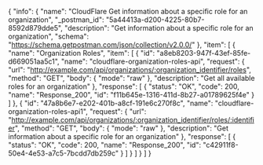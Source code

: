 {
  "info": {
    "name": "CloudFlare Get information about a specific role for an organization",
    "_postman_id": "5a44413a-d200-4225-80b7-8592d879dde5",
    "description": "Get information about a specific role for an organization",
    "schema": "https://schema.getpostman.com/json/collection/v2.0.0/"
  },
  "item": [
    {
      "name": "Organization Roles",
      "item": [
        {
          "id": "a8eb8203-947f-43ef-85fe-d669051aa5c1",
          "name": "cloudflare-organization-roles-api",
          "request": {
            "url": "http://example.com/api/organizations/:organization_identifier/roles",
            "method": "GET",
            "body": {
              "mode": "raw"
            },
            "description": "Get all available roles for an organization"
          },
          "response": [
            {
              "status": "OK",
              "code": 200,
              "name": "Response_200",
              "id": "f11b645e-1316-411d-8b27-a01789625f4e"
            }
          ]
        },
        {
          "id": "47a8b6e7-e202-401b-a8cf-191e6c270f8c",
          "name": "cloudflare-organization-roles-api1",
          "request": {
            "url": "http://example.com/api/organizations/:organization_identifier/roles/:identifier",
            "method": "GET",
            "body": {
              "mode": "raw"
            },
            "description": "Get information about a specific role for an organization"
          },
          "response": [
            {
              "status": "OK",
              "code": 200,
              "name": "Response_200",
              "id": "c42911f8-50e4-4e53-a7c5-7bcdd7db259c"
            }
          ]
        }
      ]
    }
  ]
}